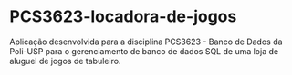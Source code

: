 # PCS3623-locadora-de-jogos
Aplicação desenvolvida para a disciplina PCS3623 - Banco de Dados da Poli-USP para o gerenciamento de banco de dados SQL de uma loja de aluguel de jogos de tabuleiro.
